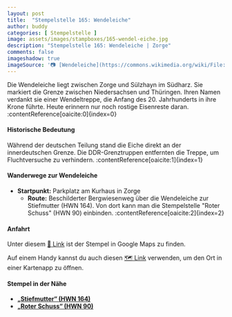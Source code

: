 ```yaml
---
layout: post
title:  "Stempelstelle 165: Wendeleiche"
author: buddy
categories: [ Stempelstelle ]
image: assets/images/stampboxes/165-wendel-eiche.jpg
description: "Stempelstelle 165: Wendeleiche | Zorge"
comments: false
imageshadow: true
imageSource: '📷 [Wendeleiche](https://commons.wikimedia.org/wiki/File:Wendeleiche.jpg) von <a href="//commons.wikimedia.org/wiki/User:B.Thomas95" title="User:B.Thomas95">Thomas Binder</a> unter Lizenz [CC BY-SA 4.0](https://creativecommons.org/licenses/by-sa/4.0)'
---
```


Die Wendeleiche liegt zwischen Zorge und Sülzhayn im Südharz. Sie markiert die Grenze zwischen Niedersachsen und Thüringen. Ihren Namen verdankt sie einer Wendeltreppe, die Anfang des 20. Jahrhunderts in ihre Krone führte. Heute erinnern nur noch rostige Eisenreste daran. :contentReference[oaicite:0]{index=0}

#### Historische Bedeutung

Während der deutschen Teilung stand die Eiche direkt an der innerdeutschen Grenze. Die DDR-Grenztruppen entfernten die Treppe, um Fluchtversuche zu verhindern. :contentReference[oaicite:1]{index=1}

#### Wanderwege zur Wendeleiche

- **Startpunkt:** Parkplatz am Kurhaus in Zorge
  - **Route:** Beschilderter Bergwiesenweg über die Wendeleiche zur Stiefmutter (HWN 164). Von dort kann man die Stempelstelle "Roter Schuss" (HWN 90) einbinden. :contentReference[oaicite:2]{index=2}

#### Anfahrt

Unter diesem [📍 Link](https://www.google.com/maps/dir/?api=1&origin=&destination=51.62454%2C%2010.65709) ist der Stempel in Google Maps zu finden.

<div class="android-only">
  Auf einem Handy kannst du auch diesen 
  <a href="geo:51.62454,10.65709">🗺️ Link</a> 
  verwenden, um den Ort in einer Kartenapp zu öffnen.
  <p></p>
</div>

#### Stempel in der Nähe

- [**„Stiefmutter“ (HWN 164)**](/stempelstelle-164-stiefmutter)
- [**„Roter Schuss“ (HWN 90)**](/stempelstelle-90-roter-schuss)
